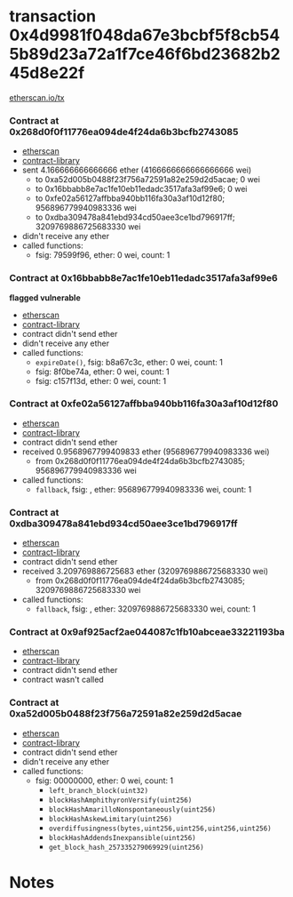 # transaction 0x4d9981f048da67e3bcbf5f8cb545b89d23a72a1f7ce46f6bd23682b245d8e22f

[etherscan.io/tx](https://etherscan.io/tx/0x4d9981f048da67e3bcbf5f8cb545b89d23a72a1f7ce46f6bd23682b245d8e22f)


### Contract at 0x268d0f0f11776ea094de4f24da6b3bcfb2743085

* [etherscan](https://etherscan.io/address/0x268d0f0f11776ea094de4f24da6b3bcfb2743085)
* [contract-library](https://contract-library.com/contracts/Ethereum/268d0f0f11776ea094de4f24da6b3bcfb2743085)
* sent 4.166666666666666 ether (4166666666666666666 wei)
    * to 0xa52d005b0488f23f756a72591a82e259d2d5acae; 0 wei
    * to 0x16bbabb8e7ac1fe10eb11edadc3517afa3af99e6; 0 wei
    * to 0xfe02a56127affbba940bb116fa30a3af10d12f80; 956896779940983336 wei
    * to 0xdba309478a841ebd934cd50aee3ce1bd796917ff; 3209769886725683330 wei
* didn't receive any ether
* called functions:
    * fsig: 79599f96, ether: 0 wei, count: 1


### Contract at 0x16bbabb8e7ac1fe10eb11edadc3517afa3af99e6

**flagged vulnerable**

* [etherscan](https://etherscan.io/address/0x16bbabb8e7ac1fe10eb11edadc3517afa3af99e6)
* [contract-library](https://contract-library.com/contracts/Ethereum/16bbabb8e7ac1fe10eb11edadc3517afa3af99e6)
* contract didn't send ether
* didn't receive any ether
* called functions:
    * `expireDate()`, fsig: b8a67c3c, ether: 0 wei, count: 1
    * fsig: 8f0be74a, ether: 0 wei, count: 1
    * fsig: c157f13d, ether: 0 wei, count: 1


### Contract at 0xfe02a56127affbba940bb116fa30a3af10d12f80

* [etherscan](https://etherscan.io/address/0xfe02a56127affbba940bb116fa30a3af10d12f80)
* [contract-library](https://contract-library.com/contracts/Ethereum/fe02a56127affbba940bb116fa30a3af10d12f80)
* contract didn't send ether
* received 0.9568967799409833 ether (956896779940983336 wei)
    * from 0x268d0f0f11776ea094de4f24da6b3bcfb2743085; 956896779940983336 wei
* called functions:
    * `fallback`, fsig: , ether: 956896779940983336 wei, count: 1


### Contract at 0xdba309478a841ebd934cd50aee3ce1bd796917ff

* [etherscan](https://etherscan.io/address/0xdba309478a841ebd934cd50aee3ce1bd796917ff)
* [contract-library](https://contract-library.com/contracts/Ethereum/dba309478a841ebd934cd50aee3ce1bd796917ff)
* contract didn't send ether
* received 3.209769886725683 ether (3209769886725683330 wei)
    * from 0x268d0f0f11776ea094de4f24da6b3bcfb2743085; 3209769886725683330 wei
* called functions:
    * `fallback`, fsig: , ether: 3209769886725683330 wei, count: 1


### Contract at 0x9af925acf2ae044087c1fb10abceae33221193ba

* [etherscan](https://etherscan.io/address/0x9af925acf2ae044087c1fb10abceae33221193ba)
* [contract-library](https://contract-library.com/contracts/Ethereum/9af925acf2ae044087c1fb10abceae33221193ba)
* contract didn't send ether
* contract wasn't called


### Contract at 0xa52d005b0488f23f756a72591a82e259d2d5acae

* [etherscan](https://etherscan.io/address/0xa52d005b0488f23f756a72591a82e259d2d5acae)
* [contract-library](https://contract-library.com/contracts/Ethereum/a52d005b0488f23f756a72591a82e259d2d5acae)
* contract didn't send ether
* didn't receive any ether
* called functions:
    * fsig: 00000000, ether: 0 wei, count: 1
        * `left_branch_block(uint32)`
        * `blockHashAmphithyronVersify(uint256)`
        * `blockHashAmarilloNonspontaneously(uint256)`
        * `blockHashAskewLimitary(uint256)`
        * `overdiffusingness(bytes,uint256,uint256,uint256,uint256)`
        * `blockHashAddendsInexpansible(uint256)`
        * `get_block_hash_257335279069929(uint256)`

# Notes

